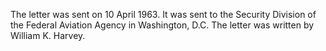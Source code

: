 The letter was sent on 10 April 1963. It was sent to the Security Division of the Federal Aviation Agency in Washington, D.C. The letter was written by William K. Harvey.